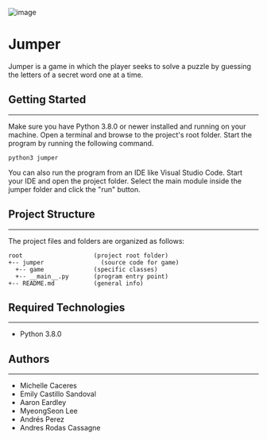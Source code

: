 ![image](https://user-images.githubusercontent.com/84346969/152093881-697c35a1-972d-4c6a-afa8-d8cf8c326c21.png)

# Jumper
Jumper is a game in which the player seeks to solve a puzzle by guessing the letters of a secret word one at a time. 

## Getting Started
---
Make sure you have Python 3.8.0 or newer installed and running on your machine. Open a terminal and 
browse to the project's root folder. Start the program by running the following command.
```
python3 jumper
```
You can also run the program from an IDE like Visual Studio Code. Start your IDE and open the 
project folder. Select the main module inside the jumper folder and click the "run" button.

## Project Structure
---
The project files and folders are organized as follows:
```
root                    (project root folder)
+-- jumper                (source code for game)
  +-- game              (specific classes)
  +-- __main__.py       (program entry point)
+-- README.md           (general info)
```

## Required Technologies
---
* Python 3.8.0

## Authors
---
* Michelle Caceres
* Emily Castillo Sandoval
* Aaron Eardley
* MyeongSeon Lee
* Andrés Perez 
* Andres Rodas Cassagne 
